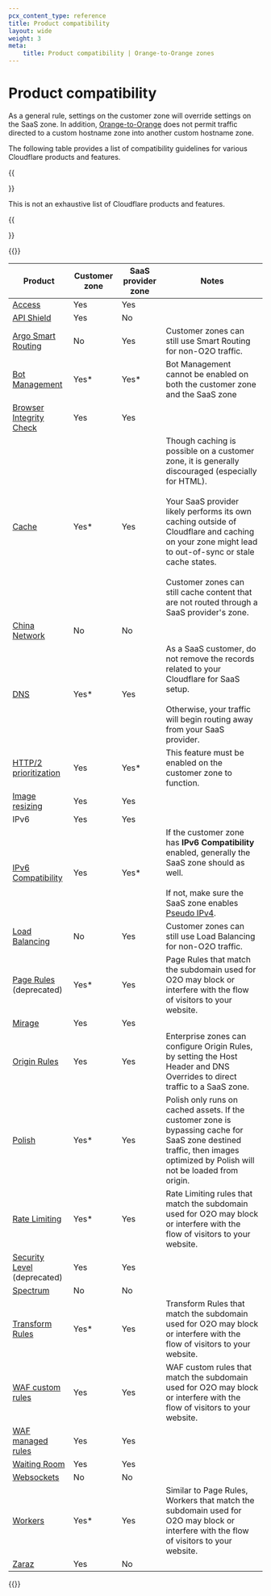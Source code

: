 ```yaml
---
pcx_content_type: reference
title: Product compatibility
layout: wide
weight: 3
meta:
    title: Product compatibility | Orange-to-Orange zones
---
```


# Product compatibility

As a general rule, settings on the customer zone will override settings on the SaaS zone. In addition, [Orange-to-Orange](/cloudflare-for-platforms/cloudflare-for-saas/saas-customers/) does not permit traffic directed to a custom hostname zone into another custom hostname zone.

The following table provides a list of compatibility guidelines for various Cloudflare products and features.

{{<Aside type="note">}}

This is not an exhaustive list of Cloudflare products and features.

{{</Aside>}}

{{<table-wrap>}}

| Product | Customer zone | SaaS provider zone | Notes |
| --- | --- | --- | --- |
| [Access](/cloudflare-for-platforms/cloudflare-for-saas/security/secure-with-access/) | Yes | Yes |
| [API Shield](/api-shield/) | Yes | No |
| [Argo Smart Routing](/argo-smart-routing/) | No | Yes | Customer zones can still use Smart Routing for non-O2O traffic. |
| [Bot Management](/bots/plans/bm-subscription/) | Yes* | Yes* | Bot Management cannot be enabled on both the customer zone and the SaaS zone |
| [Browser Integrity Check](/waf/tools/browser-integrity-check/) | Yes | Yes |
| [Cache](/cache/) | Yes* | Yes | Though caching is possible on a customer zone, it is generally discouraged (especially for HTML).<br/><br/>Your SaaS provider likely performs its own caching outside of Cloudflare and caching on your zone might lead to out-of-sync or stale cache states.<br/><br/>Customer zones can still cache content that are not routed through a SaaS provider's zone.|
| [China Network](/china-network/) | No | No |
| [DNS](/dns/) | Yes* | Yes | As a SaaS customer, do not remove the records related to your Cloudflare for SaaS setup.<br/><br/>Otherwise, your traffic will begin routing away from your SaaS provider. |
| [HTTP/2 prioritization](https://blog.cloudflare.com/better-http-2-prioritization-for-a-faster-web/) | Yes | Yes* | This feature must be enabled on the customer zone to function. |
| [Image resizing](/images/transform-images/) | Yes | Yes |
| IPv6 | Yes | Yes |
| [IPv6 Compatibility](/network/ipv6-compatibility/) | Yes | Yes* | If the customer zone has **IPv6 Compatibility** enabled, generally the SaaS zone should as well.<br/><br/>If not, make sure the SaaS zone enables [Pseudo IPv4](/network/pseudo-ipv4/). |
| [Load Balancing](/load-balancing/) | No | Yes | Customer zones can still use Load Balancing for non-O2O traffic. |
| [Page Rules](/rules/page-rules/)<br>(deprecated) | Yes* | Yes | Page Rules that match the subdomain used for O2O may block or interfere with the flow of visitors to your website. |
| [Mirage](/speed/optimization/images/mirage/) | Yes | Yes |
| [Origin Rules](/rules/origin-rules/) | Yes | Yes | Enterprise zones can configure Origin Rules, by setting the Host Header and DNS Overrides to direct traffic to a SaaS zone. |
| [Polish](/images/polish/) | Yes* | Yes | Polish only runs on cached assets. If the customer zone is bypassing cache for SaaS zone destined traffic, then images optimized by Polish will not be loaded from origin. |
| [Rate Limiting](/waf/rate-limiting-rules/) | Yes* | Yes | Rate Limiting rules that match the subdomain used for O2O may block or interfere with the flow of visitors to your website. |
| [Security Level](/waf/tools/security-level/)<br>(deprecated) | Yes | Yes |
| [Spectrum](/spectrum/) | No | No |
| [Transform Rules](/rules/transform/) | Yes* | Yes | Transform Rules that match the subdomain used for O2O may block or interfere with the flow of visitors to your website. |
| [WAF custom rules](/waf/custom-rules/) | Yes | Yes | WAF custom rules that match the subdomain used for O2O may block or interfere with the flow of visitors to your website. |
| [WAF managed rules](/waf/managed-rules/) | Yes | Yes |
| [Waiting Room](/waiting-room/) | Yes | Yes |
| [Websockets](/network/websockets/) | No | No |
| [Workers](/workers/) | Yes* | Yes | Similar to Page Rules, Workers that match the subdomain used for O2O may block or interfere with the flow of visitors to your website. |
| [Zaraz](/zaraz/) | Yes | No |

{{</table-wrap>}}
